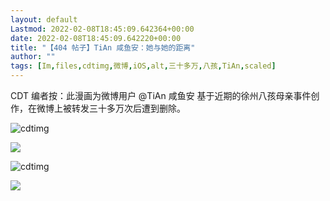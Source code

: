 ```yaml
---
layout: default
Lastmod: 2022-02-08T18:45:09.642364+00:00
date: 2022-02-08T18:45:09.642220+00:00
title: "【404 帖子】TiAn 咸鱼安：她与她的距离"
author: ""
tags: [Im,files,cdtimg,微博,iOS,alt,三十多万,八孩,TiAn,scaled]
---
```


CDT 编者按：此漫画为微博用户 @TiAn 咸鱼安 基于近期的徐州八孩母亲事件创作，在微博上被转发三十多万次后遭到删除。

<img src="https://images.weserv.nl/?url=https%3A//chinadigitaltimes.net/chinese/files/2022/02/Image-from-iOS-1-scaled.jpg" alt="cdtimg" />

![](https://images.weserv.nl/?url=https%3A//chinadigitaltimes.net/chinese/files/2022/02/Image-from-iOS-1-scaled.jpg)

<img src="https://images.weserv.nl/?url=https%3A//chinadigitaltimes.net/chinese/files/2022/02/Image-from-iOS.jpg" alt="cdtimg" />

![](https://images.weserv.nl/?url=https%3A//chinadigitaltimes.net/chinese/files/2022/02/Image-from-iOS.jpg)

